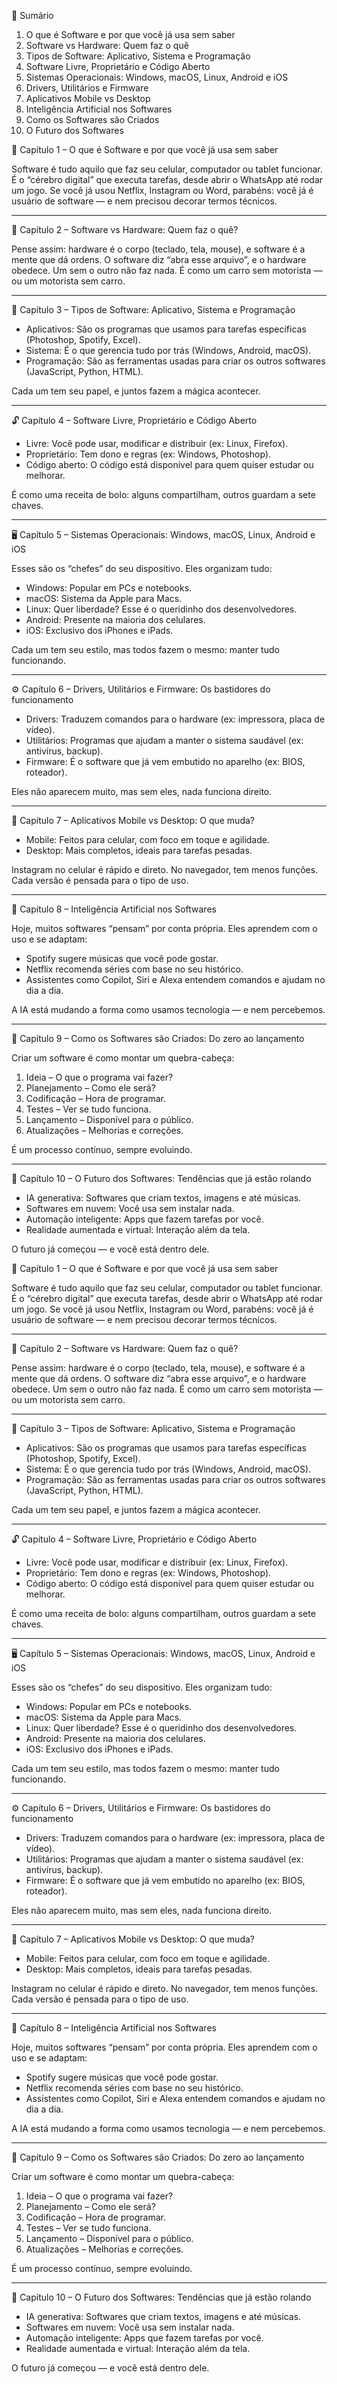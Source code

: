 
📖 Sumário

1. O que é Software e por que você já usa sem saber  
2. Software vs Hardware: Quem faz o quê  
3. Tipos de Software: Aplicativo, Sistema e Programação  
4. Software Livre, Proprietário e Código Aberto  
5. Sistemas Operacionais: Windows, macOS, Linux, Android e iOS  
6. Drivers, Utilitários e Firmware  
7. Aplicativos Mobile vs Desktop  
8. Inteligência Artificial nos Softwares  
9. Como os Softwares são Criados  
10. O Futuro dos Softwares



🧠 Capítulo 1 – O que é Software e por que você já usa sem saber

Software é tudo aquilo que faz seu celular, computador ou tablet funcionar. É o “cérebro digital” que executa tarefas, desde abrir o WhatsApp até rodar um jogo. Se você já usou Netflix, Instagram ou Word, parabéns: você já é usuário de software — e nem precisou decorar termos técnicos.

---

🧱 Capítulo 2 – Software vs Hardware: Quem faz o quê?

Pense assim: hardware é o corpo (teclado, tela, mouse), e software é a mente que dá ordens. O software diz “abra esse arquivo”, e o hardware obedece. Um sem o outro não faz nada. É como um carro sem motorista — ou um motorista sem carro.

---

🧰 Capítulo 3 – Tipos de Software: Aplicativo, Sistema e Programação

- Aplicativos: São os programas que usamos para tarefas específicas (Photoshop, Spotify, Excel).  
- Sistema: É o que gerencia tudo por trás (Windows, Android, macOS).  
- Programação: São as ferramentas usadas para criar os outros softwares (JavaScript, Python, HTML).

Cada um tem seu papel, e juntos fazem a mágica acontecer.

---

🔓 Capítulo 4 – Software Livre, Proprietário e Código Aberto

- Livre: Você pode usar, modificar e distribuir (ex: Linux, Firefox).  
- Proprietário: Tem dono e regras (ex: Windows, Photoshop).  
- Código aberto: O código está disponível para quem quiser estudar ou melhorar.

É como uma receita de bolo: alguns compartilham, outros guardam a sete chaves.

---

🖥️ Capítulo 5 – Sistemas Operacionais: Windows, macOS, Linux, Android e iOS

Esses são os “chefes” do seu dispositivo. Eles organizam tudo:

- Windows: Popular em PCs e notebooks.  
- macOS: Sistema da Apple para Macs.  
- Linux: Quer liberdade? Esse é o queridinho dos desenvolvedores.  
- Android: Presente na maioria dos celulares.  
- iOS: Exclusivo dos iPhones e iPads.

Cada um tem seu estilo, mas todos fazem o mesmo: manter tudo funcionando.

---

⚙️ Capítulo 6 – Drivers, Utilitários e Firmware: Os bastidores do funcionamento

- Drivers: Traduzem comandos para o hardware (ex: impressora, placa de vídeo).  
- Utilitários: Programas que ajudam a manter o sistema saudável (ex: antivírus, backup).  
- Firmware: É o software que já vem embutido no aparelho (ex: BIOS, roteador).

Eles não aparecem muito, mas sem eles, nada funciona direito.

---

📱 Capítulo 7 – Aplicativos Mobile vs Desktop: O que muda?

- Mobile: Feitos para celular, com foco em toque e agilidade.  
- Desktop: Mais completos, ideais para tarefas pesadas.

Instagram no celular é rápido e direto. No navegador, tem menos funções. Cada versão é pensada para o tipo de uso.

---

🤖 Capítulo 8 – Inteligência Artificial nos Softwares

Hoje, muitos softwares “pensam” por conta própria. Eles aprendem com o uso e se adaptam:

- Spotify sugere músicas que você pode gostar.  
- Netflix recomenda séries com base no seu histórico.  
- Assistentes como Copilot, Siri e Alexa entendem comandos e ajudam no dia a dia.

A IA está mudando a forma como usamos tecnologia — e nem percebemos.

---

🧪 Capítulo 9 – Como os Softwares são Criados: Do zero ao lançamento

Criar um software é como montar um quebra-cabeça:

1. Ideia – O que o programa vai fazer?  
2. Planejamento – Como ele será?  
3. Codificação – Hora de programar.  
4. Testes – Ver se tudo funciona.  
5. Lançamento – Disponível para o público.  
6. Atualizações – Melhorias e correções.

É um processo contínuo, sempre evoluindo.

---

🚀 Capítulo 10 – O Futuro dos Softwares: Tendências que já estão rolando

- IA generativa: Softwares que criam textos, imagens e até músicas.  
- Softwares em nuvem: Você usa sem instalar nada.  
- Automação inteligente: Apps que fazem tarefas por você.  
- Realidade aumentada e virtual: Interação além da tela.

O futuro já começou — e você está dentro dele.



🧠 Capítulo 1 – O que é Software e por que você já usa sem saber

Software é tudo aquilo que faz seu celular, computador ou tablet funcionar. É o “cérebro digital” que executa tarefas, desde abrir o WhatsApp até rodar um jogo. Se você já usou Netflix, Instagram ou Word, parabéns: você já é usuário de software — e nem precisou decorar termos técnicos.

---

🧱 Capítulo 2 – Software vs Hardware: Quem faz o quê?

Pense assim: hardware é o corpo (teclado, tela, mouse), e software é a mente que dá ordens. O software diz “abra esse arquivo”, e o hardware obedece. Um sem o outro não faz nada. É como um carro sem motorista — ou um motorista sem carro.

---

🧰 Capítulo 3 – Tipos de Software: Aplicativo, Sistema e Programação

- Aplicativos: São os programas que usamos para tarefas específicas (Photoshop, Spotify, Excel).  
- Sistema: É o que gerencia tudo por trás (Windows, Android, macOS).  
- Programação: São as ferramentas usadas para criar os outros softwares (JavaScript, Python, HTML).

Cada um tem seu papel, e juntos fazem a mágica acontecer.

---

🔓 Capítulo 4 – Software Livre, Proprietário e Código Aberto

- Livre: Você pode usar, modificar e distribuir (ex: Linux, Firefox).  
- Proprietário: Tem dono e regras (ex: Windows, Photoshop).  
- Código aberto: O código está disponível para quem quiser estudar ou melhorar.

É como uma receita de bolo: alguns compartilham, outros guardam a sete chaves.

---

🖥️ Capítulo 5 – Sistemas Operacionais: Windows, macOS, Linux, Android e iOS

Esses são os “chefes” do seu dispositivo. Eles organizam tudo:

- Windows: Popular em PCs e notebooks.  
- macOS: Sistema da Apple para Macs.  
- Linux: Quer liberdade? Esse é o queridinho dos desenvolvedores.  
- Android: Presente na maioria dos celulares.  
- iOS: Exclusivo dos iPhones e iPads.

Cada um tem seu estilo, mas todos fazem o mesmo: manter tudo funcionando.

---

⚙️ Capítulo 6 – Drivers, Utilitários e Firmware: Os bastidores do funcionamento

- Drivers: Traduzem comandos para o hardware (ex: impressora, placa de vídeo).  
- Utilitários: Programas que ajudam a manter o sistema saudável (ex: antivírus, backup).  
- Firmware: É o software que já vem embutido no aparelho (ex: BIOS, roteador).

Eles não aparecem muito, mas sem eles, nada funciona direito.

---

📱 Capítulo 7 – Aplicativos Mobile vs Desktop: O que muda?

- Mobile: Feitos para celular, com foco em toque e agilidade.  
- Desktop: Mais completos, ideais para tarefas pesadas.

Instagram no celular é rápido e direto. No navegador, tem menos funções. Cada versão é pensada para o tipo de uso.

---

🤖 Capítulo 8 – Inteligência Artificial nos Softwares

Hoje, muitos softwares “pensam” por conta própria. Eles aprendem com o uso e se adaptam:

- Spotify sugere músicas que você pode gostar.  
- Netflix recomenda séries com base no seu histórico.  
- Assistentes como Copilot, Siri e Alexa entendem comandos e ajudam no dia a dia.

A IA está mudando a forma como usamos tecnologia — e nem percebemos.

---

🧪 Capítulo 9 – Como os Softwares são Criados: Do zero ao lançamento

Criar um software é como montar um quebra-cabeça:

1. Ideia – O que o programa vai fazer?  
2. Planejamento – Como ele será?  
3. Codificação – Hora de programar.  
4. Testes – Ver se tudo funciona.  
5. Lançamento – Disponível para o público.  
6. Atualizações – Melhorias e correções.

É um processo contínuo, sempre evoluindo.

---

🚀 Capítulo 10 – O Futuro dos Softwares: Tendências que já estão rolando

- IA generativa: Softwares que criam textos, imagens e até músicas.  
- Softwares em nuvem: Você usa sem instalar nada.  
- Automação inteligente: Apps que fazem tarefas por você.  
- Realidade aumentada e virtual: Interação além da tela.

O futuro já começou — e você está dentro dele.















 